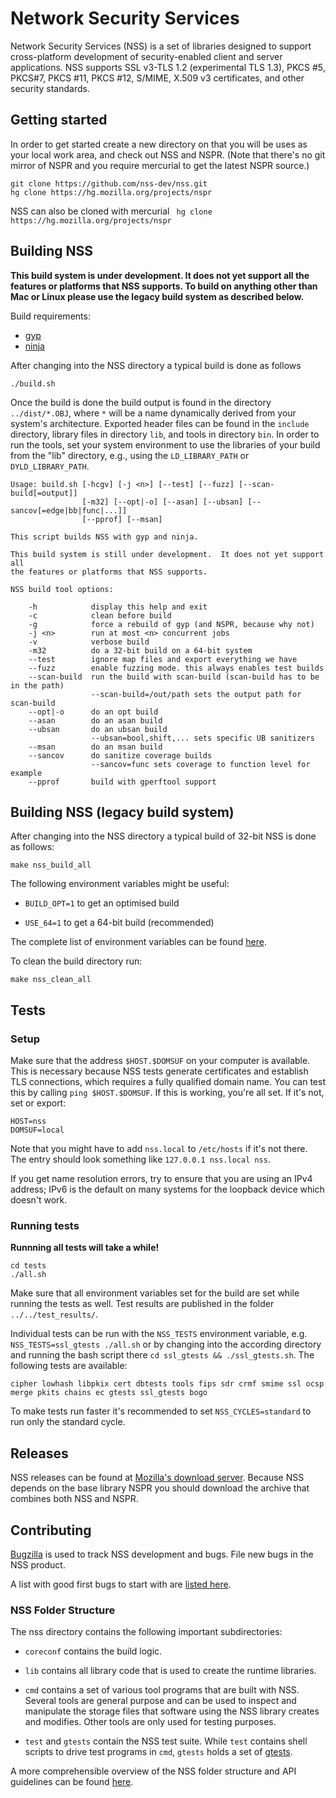 # Network Security Services

Network Security Services (NSS) is a set of libraries designed to support
cross-platform development of security-enabled client and server
applications. NSS supports SSL v3-TLS 1.2 (experimental TLS 1.3), PKCS #5, PKCS#7,
PKCS #11, PKCS #12, S/MIME, X.509 v3 certificates, and other security
standards.

## Getting started

In order to get started create a new directory on that you will be uses as your
local work area, and check out NSS and NSPR. (Note that there's no git mirror of
NSPR and you require mercurial to get the latest NSPR source.)

    git clone https://github.com/nss-dev/nss.git
    hg clone https://hg.mozilla.org/projects/nspr

NSS can also be cloned with mercurial `
    hg clone https://hg.mozilla.org/projects/nspr`

## Building NSS

**This build system is under development. It does not yet support all the
features or platforms that NSS supports. To build on anything other than Mac or
Linux please use the legacy build system as described below.**

Build requirements:

* [gyp](https://gyp.gsrc.io/)
* [ninja](https://ninja-build.org/)

After changing into the NSS directory a typical build is done as follows

    ./build.sh

Once the build is done the build output is found in the directory
`../dist/*.OBJ`, where `*` will be a name dynamically derived from your system's
architecture. Exported header files can be found in the `include` directory,
library files in directory `lib`, and tools in directory `bin`. In order to run
the tools, set your system environment to use the libraries of your build from
the "lib" directory, e.g., using the `LD_LIBRARY_PATH` or `DYLD_LIBRARY_PATH`.

    Usage: build.sh [-hcgv] [-j <n>] [--test] [--fuzz] [--scan-build[=output]]
                    [-m32] [--opt|-o] [--asan] [--ubsan] [--sancov[=edge|bb|func|...]]
                    [--pprof] [--msan]

    This script builds NSS with gyp and ninja.

    This build system is still under development.  It does not yet support all
    the features or platforms that NSS supports.

    NSS build tool options:

        -h            display this help and exit
        -c            clean before build
        -g            force a rebuild of gyp (and NSPR, because why not)
        -j <n>        run at most <n> concurrent jobs
        -v            verbose build
        -m32          do a 32-bit build on a 64-bit system
        --test        ignore map files and export everything we have
        --fuzz        enable fuzzing mode. this always enables test builds
        --scan-build  run the build with scan-build (scan-build has to be in the path)
                      --scan-build=/out/path sets the output path for scan-build
        --opt|-o      do an opt build
        --asan        do an asan build
        --ubsan       do an ubsan build
                      --ubsan=bool,shift,... sets specific UB sanitizers
        --msan        do an msan build
        --sancov      do sanitize coverage builds
                      --sancov=func sets coverage to function level for example
        --pprof       build with gperftool support


## Building NSS (legacy build system)

After changing into the NSS directory a typical build of 32-bit NSS is done as
follows:

    make nss_build_all

The following environment variables might be useful:

* `BUILD_OPT=1` to get an optimised build

* `USE_64=1` to get a 64-bit build (recommended)

The complete list of environment variables can be found
[here](https://developer.mozilla.org/en-US/docs/Mozilla/Projects/NSS/Reference/NSS_environment_variables).

To clean the build directory run:

    make nss_clean_all

## Tests

### Setup

Make sure that the address `$HOST.$DOMSUF` on your computer is available. This
is necessary because NSS tests generate certificates and establish TLS
connections, which requires a fully qualified domain name.
You can test this by
calling `ping $HOST.$DOMSUF`. If this is working, you're all set.  If it's not,
set or export:

    HOST=nss
    DOMSUF=local

Note that you might have to add `nss.local` to `/etc/hosts` if it's not
there. The entry should look something like `127.0.0.1 nss.local nss`.

If you get name resolution errors, try to ensure that you are using an IPv4
address; IPv6 is the default on many systems for the loopback device which
doesn't work.

### Running tests

**Runnning all tests will take a while!**

    cd tests
    ./all.sh

Make sure that all environment variables set for the build are set while running
the tests as well.  Test results are published in the folder
`../../test_results/`.

Individual tests can be run with the `NSS_TESTS` environment variable,
e.g. `NSS_TESTS=ssl_gtests ./all.sh` or by changing into the according directory
and running the bash script there `cd ssl_gtests && ./ssl_gtests.sh`.  The
following tests are available:

    cipher lowhash libpkix cert dbtests tools fips sdr crmf smime ssl ocsp merge pkits chains ec gtests ssl_gtests bogo

To make tests run faster it's recommended to set `NSS_CYCLES=standard` to run
only the standard cycle.

## Releases

NSS releases can be found at [Mozilla's download
server](https://ftp.mozilla.org/pub/security/nss/releases/). Because NSS depends
on the base library NSPR you should download the archive that combines both NSS
and NSPR.

## Contributing

[Bugzilla](https://bugzilla.mozilla.org/) is used to track NSS development and
bugs. File new bugs in the NSS product.

A list with good first bugs to start with are [listed
here](https://bugzilla.mozilla.org/buglist.cgi?keywords=good-first-bug%2C%20&keywords_type=allwords&list_id=13238861&resolution=---&query_format=advanced&product=NSS).

### NSS Folder Structure

The nss directory contains the following important subdirectories:

- `coreconf` contains the build logic.

- `lib` contains all library code that is used to create the runtime libraries.

- `cmd` contains a set of various tool programs that are built with NSS. Several
  tools are general purpose and can be used to inspect and manipulate the
  storage files that software using the NSS library creates and modifies. Other
  tools are only used for testing purposes.

- `test` and `gtests` contain the NSS test suite. While `test` contains shell
  scripts to drive test programs in `cmd`, `gtests` holds a set of
  [gtests](https://github.com/google/googletest).

A more comprehensible overview of the NSS folder structure and API guidelines
can be found
[here](https://developer.mozilla.org/en-US/docs/Mozilla/Projects/NSS/NSS_API_Guidelines).
